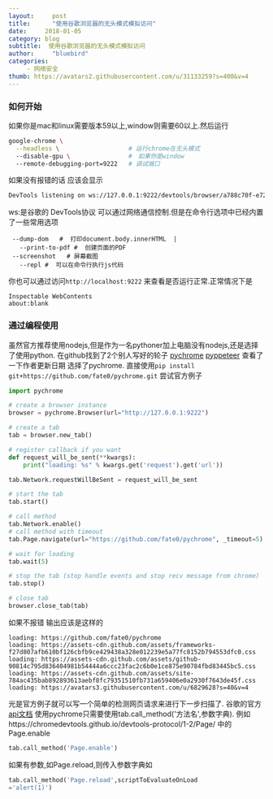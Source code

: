 ```yaml
---
layout:     post
title:      "使用谷歌浏览器的无头模式模拟访问"
date:     2018-01-05
category: blog
subtitle:  使用谷歌浏览器的无头模式模拟访问
author:     "bluebird"
categories:
     - 网络安全
thumb: https://avatars2.githubusercontent.com/u/31133259?s=400&v=4
---
```

### 如何开始
如果你是mac和linux需要版本59以上,window则需要60以上.然后运行
```bash
google-chrome \
  --headless \                   # 运行chrome在无头模式
  --disable-gpu \                #　如果你是window
  --remote-debugging-port=9222   # 调试端口
```

如果没有报错的话 应该会显示
```bash
DevTools listening on ws://127.0.0.1:9222/devtools/browser/a788c70f-e72b-46c4-891a-6acf489ebd9d

```
<!-- more -->
ws:是谷歌的 DevTools协议 可以通过网络通信控制.但是在命令行选项中已经内置了一些常用选项
```
 --dump-dom   #  打印document.body.innerHTML  |
   --print-to-pdf #  创建页面的PDF  
 --screenshot   # 屏幕截图    
   --repl #  可以在命令行执行js代码  
```

你也可以通过访问`http://localhost:9222` 来查看是否运行正常.正常情况下是
```
Inspectable WebContents
about:blank
```

### 通过编程使用
虽然官方推荐使用nodejs,但是作为一名pythoner加上电脑没有nodejs,还是选择了使用python.
在github找到了2个别人写好的轮子 [pychrome](https://github.com/fate0/pychrome) [pyppeteer](https://github.com/miyakogi/pyppeteer)
查看了一下作者更新日期 选择了pychrome.
直接使用`pip install  git+https://github.com/fate0/pychrome.git`
尝试官方例子
```python
import pychrome

# create a browser instance
browser = pychrome.Browser(url="http://127.0.0.1:9222")

# create a tab
tab = browser.new_tab()

# register callback if you want
def request_will_be_sent(**kwargs):
    print("loading: %s" % kwargs.get('request').get('url'))

tab.Network.requestWillBeSent = request_will_be_sent

# start the tab 
tab.start()

# call method
tab.Network.enable()
# call method with timeout
tab.Page.navigate(url="https://github.com/fate0/pychrome", _timeout=5)

# wait for loading
tab.wait(5)

# stop the tab (stop handle events and stop recv message from chrome)
tab.stop()

# close tab
browser.close_tab(tab)
```
如果不报错 输出应该是这样的
```
loading: https://github.com/fate0/pychrome
loading: https://assets-cdn.github.com/assets/frameworks-f27d807afb610bf126cbfb9ce429438a328e012239e5a77fc8152b794553dfc0.css
loading: https://assets-cdn.github.com/assets/github-90814c795d836404981b54444a6ccc23fac2c6b0e1ce875e90784fbd83445bc5.css
loading: https://assets-cdn.github.com/assets/site-784ac435bab892893613aebf8fc79351510fb731a659406e0a2930f7643de45f.css
loading: https://avatars3.githubusercontent.com/u/6829628?s=40&v=4
```

光是官方例子就可以写一个简单的检测网页请求来进行下一步扫描了.
谷歌的官方[api文档](https://chromedevtools.github.io/devtools-protocol/1-2/)
使用pychrome只需要使用tab.call_method('方法名',参数字典).
例如https://chromedevtools.github.io/devtools-protocol/1-2/Page/ 中的 Page.enable
```python
tab.call_method('Page.enable')
```

如果有参数,如Page.reload,则传入参数字典如
```python
tab.call_method('Page.reload',scriptToEvaluateOnLoad
='alert(1)')
```

